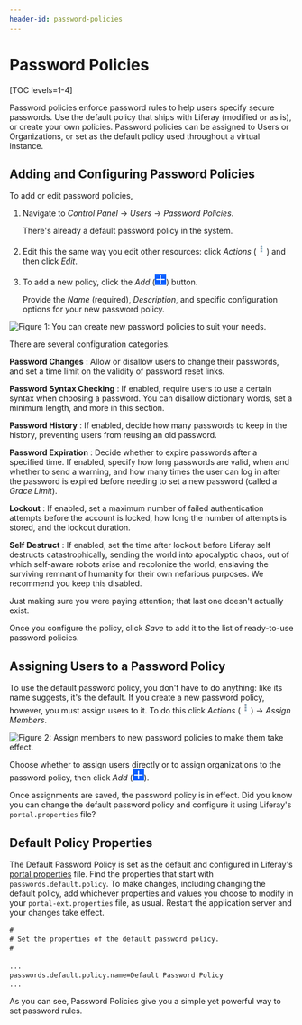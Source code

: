 ```yaml
---
header-id: password-policies
---
```


# Password Policies

[TOC levels=1-4]

Password policies enforce password rules to help users specify secure passwords.
Use the default policy that ships with Liferay (modified or as is), or create
your own policies. Password policies can be assigned to Users or Organizations,
or set as the default policy used throughout a virtual instance. 

## Adding and Configuring Password Policies

To add or edit password policies, 

1.  Navigate to *Control Panel* &rarr; *Users* &rarr; *Password Policies*. 

    There's already a default password policy in the system. 

2.  Edit this the same way you edit other resources: click *Actions*
    (![Actions](../../images/icon-actions.png)) and then click *Edit*. 

3.  To add a new policy, click the *Add*
    (![Add](../../images/icon-add.png)) button.

    Provide the *Name* (required), *Description*, and specific configuration options
    for your new password policy.

![Figure 1: You can create new password policies to suit your needs.](../../images/password-policy-add.png)

There are several configuration categories.

**Password Changes** 
: Allow or disallow users to change their passwords, and set a time limit on the
validity of password reset links.

**Password Syntax Checking** 
: If enabled, require users to use a certain syntax when choosing a password.
You can disallow dictionary words, set a minimum length, and more in this
section.

**Password History** 
: If enabled, decide how many passwords to keep in the history, preventing users
from reusing an old password.

**Password Expiration** 
: Decide whether to expire passwords after a specified time. If enabled, specify
how long passwords are valid, when and whether to send a warning, and how many
times the user can log in after the password is expired before needing to set a
new password (called a *Grace Limit*). 

**Lockout** 
: If enabled, set a maximum number of failed authentication attempts before the
account is locked, how long the number of attempts is stored, and the lockout
duration.

**Self Destruct** 
: If enabled, set the time after lockout before Liferay self destructs
catastrophically, sending the world into apocalyptic chaos, out of which
self-aware robots arise and recolonize the world, enslaving the surviving
remnant of humanity for their own nefarious purposes. We recommend you keep this
disabled.

Just making sure you were paying attention; that last one doesn't actually
exist. 

Once you configure the policy, click *Save* to add it to the list of
ready-to-use password policies.

## Assigning Users to a Password Policy

To use the default password policy, you don't have to do anything: like its name
suggests, it's the default. If you create a new password policy, however, you
must assign users to it. To do this click *Actions*
(![Actions](../../images/icon-actions.png)) &rarr; *Assign Members*.

![Figure 2: Assign members to new password policies to make them take effect.](../../images/password-policy-assign-members.png)

Choose whether to assign users directly or to assign organizations to the
password policy, then click *Add* (![Add](../../images/icon-add.png)).

Once assignments are saved, the password policy is in effect. Did you know you
can change the default password policy and configure it using Liferay's
`portal.properties` file?

## Default Policy Properties

The Default Password Policy is set as the default and configured in Liferay's
[portal.properties](@platform-ref@/7.1-latest/propertiesdoc/portal.properties.html#Passwords)
file. Find the properties that start with `passwords.default.policy`. To make
changes, including changing the default policy, add whichever properties and
values you choose to modify in your `portal-ext.properties` file, as usual.
Restart the application server and your changes take effect.

    #
    # Set the properties of the default password policy.
    #

    ...
    passwords.default.policy.name=Default Password Policy
    ...

As you can see, Password Policies give you a simple yet powerful way to set
password rules.
